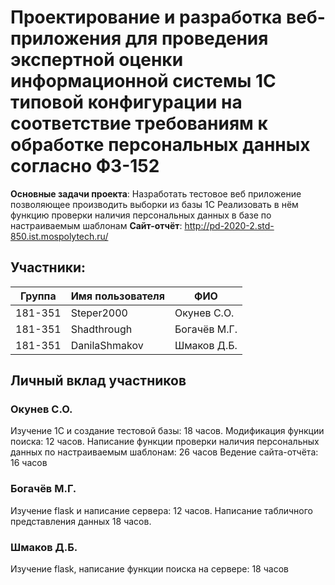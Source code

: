 # Проектирование и разработка веб-приложения для проведения экспертной оценки информационной системы 1С типовой конфигурации на соответствие требованиям к обработке персональных данных согласно ФЗ-152
<b>Основные задачи проекта</b>: 
Hазработать тестовое веб приложение позволяющее производить выборки из базы 1С 
Реализовать в нём функцию проверки наличия персональных данных в базе по настраиваемым шаблонам
<b>Сайт-отчёт</b>: http://pd-2020-2.std-850.ist.mospolytech.ru/

## Участники:

  | Группа  | Имя пользователя | ФИО              |
  |---------|------------------|------------------|
  | 181-351 | Steper2000       | Окунев С.О.      |
  | 181-351 | Shadthrough      | Богачёв М.Г.     |
  | 181-351 | DanilaShmakov    | Шмаков Д.Б.      |

## Личный вклад участников
### Окунев С.О.
Изучение 1С и создание тестовой базы: 18 часов. 
Модификация функции поиска: 12 часов. 
Написание функции проверки наличия персональных данных по настраиваемым шаблонам: 26 часов 
Ведение сайта-отчёта: 16 часов
### Богачёв М.Г.
Изучение flask и написание сервера: 12 часов.
Написание табличного представления данных 18 часов.

### Шмаков Д.Б.
Изучение flask, написание функции поиска на сервере: 18 часов
